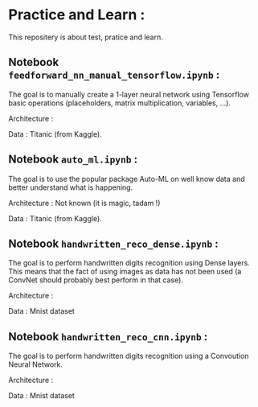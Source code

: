 # Practice and Learn :
This repositery is about test, pratice and learn. 

## Notebook `feedforward_nn_manual_tensorflow.ipynb` :
The goal is to manually create a 1-layer neural network using Tensorflow basic operations (placeholders, matrix multiplication, variables, ...).

Architecture : 

Data : Titanic (from Kaggle).

## Notebook `auto_ml.ipynb` :
The goal is to use the popular package Auto-ML on well know data and better understand what is happening.

Architecture : Not known (it is magic, tadam !)

Data : Titanic (from Kaggle).

## Notebook `handwritten_reco_dense.ipynb` :
The goal is to perform handwritten digits recognition using Dense layers. This means that the fact of using images as data has not been used (a ConvNet should probably best perform in that case).

Architecture : 

Data : Mnist dataset

## Notebook `handwritten_reco_cnn.ipynb` :
The goal is to perform handwritten digits recognition using a Convoution Neural Network.

Architecture : 

Data : Mnist dataset
